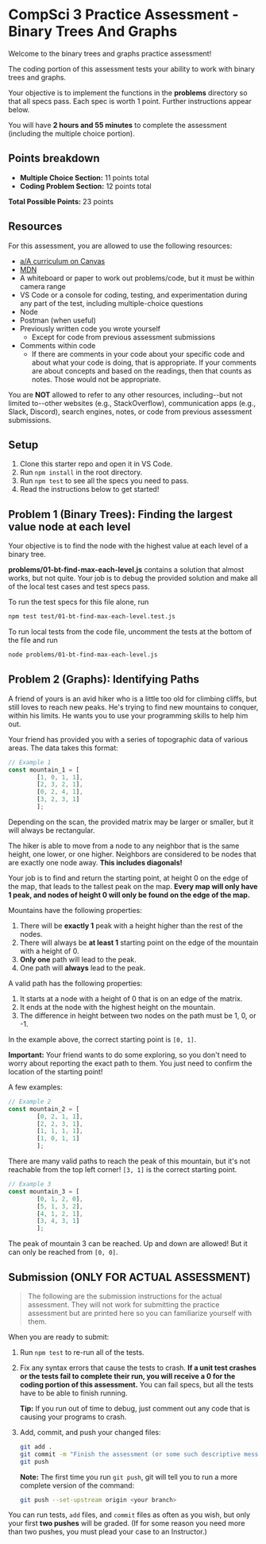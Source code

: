 # CompSci 3 Practice Assessment - Binary Trees And Graphs

Welcome to the binary trees and graphs practice assessment!

The coding portion of this assessment tests your ability to work with binary
trees and graphs.

Your objective is to implement the functions in the __problems__ directory so
that all specs pass. Each spec is worth 1 point. Further instructions appear
below.

You will have **2 hours and 55 minutes** to complete the assessment (including
the multiple choice portion).

## Points breakdown

* __Multiple Choice Section:__ 11 points total
* __Coding Problem Section:__ 12 points total

__Total Possible Points:__ 23 points

## Resources

For this assessment, you are allowed to use the following resources:

* [a/A curriculum on Canvas][canvas]
* [MDN]
* A whiteboard or paper to work out problems/code, but it must be within camera
  range
* VS Code or a console for coding, testing, and experimentation during any part
  of the test, including multiple-choice questions
* Node
* Postman (when useful)
* Previously written code you wrote yourself
  * Except for code from previous assessment submissions
* Comments within code
  * If there are comments in your code about your specific code and about what
    your code is doing, that is appropriate. If your comments are about concepts
    and based on the readings, then that counts as notes. Those would not be
    appropriate.

You are **NOT** allowed to refer to any other resources, including--but not
limited to--other websites (e.g., StackOverflow), communication apps (e.g.,
Slack, Discord), search engines, notes, or code from previous assessment
submissions.

[canvas]: https://appacademy.instructure.com/

## Setup

1. Clone this starter repo and open it in VS Code.
2. Run `npm install` in the root directory.
3. Run `npm test` to see all the specs you need to pass.
4. Read the instructions below to get started!

## Problem 1 (Binary Trees): Finding the largest value node at each level

Your objective is to find the node with the highest value at each level of a
binary tree.

__problems/01-bt-find-max-each-level.js__ contains  a solution that almost
works, but not quite. Your job is to debug the provided solution and make all of
the local test cases and test specs pass.

To run the test specs for this file alone, run

```sh
npm test test/01-bt-find-max-each-level.test.js
```

To run local tests from the code file, uncomment the tests at the bottom of the
file and run

```sh
node problems/01-bt-find-max-each-level.js
```

## Problem 2 (Graphs): Identifying Paths

A friend of yours is an avid hiker who is a little too old for climbing cliffs,
but still loves to reach new peaks.  He's trying to find new mountains to
conquer, within his limits.  He wants you to use your programming skills to help
him out.

Your friend has provided you with a series of topographic data of various areas.
The data takes this format:

```js
// Example 1
const mountain_1 = [
        [1, 0, 1, 1],
        [2, 3, 2, 1],
        [0, 2, 4, 1],
        [3, 2, 3, 1]
        ];
```

Depending on the scan, the provided matrix may be larger or smaller, but it will
always be rectangular.

The hiker is able to move from a node to any neighbor that is the same height,
one lower, or one higher.  Neighbors are considered to be nodes that are exactly
one node away.  **This includes diagonals!**

Your job is to find and return the starting point, at height 0 on the edge of
the map, that leads to the tallest peak on the map.  **Every map will only have
1 peak, and nodes of height 0 will only be found on the edge of the map.**

Mountains have the following properties:

1. There will be **exactly 1** peak with a height higher than the rest of the
   nodes.
1. There will always be **at least 1** starting point on the edge of the
   mountain with a height of 0.
1. **Only one** path will lead to the peak.
1. One path will **always** lead to the peak.

A valid path has the following properties:

1. It starts at a node with a height of 0 that is on an edge of the matrix.
1. It ends at the node with the highest height on the mountain.
1. The difference in height between two nodes on the path must be 1, 0, or -1.

In the example above, the correct starting point is `[0, 1]`.

**Important:** Your friend wants to do some exploring, so you don't need to
worry about reporting the exact path to them.  You just need to confirm the
location of the starting point!

A few examples:

```js
// Example 2
const mountain_2 = [
        [0, 2, 1, 1],
        [2, 2, 3, 1],
        [1, 1, 1, 1],
        [1, 0, 1, 1]
        ];
```

There are many valid paths to reach the peak of this mountain, but it's not
reachable from the top left corner!  `[3, 1]` is the correct starting point.

```js
// Example 3
const mountain_3 = [
        [0, 1, 2, 0],
        [5, 1, 3, 2],
        [4, 1, 2, 1],
        [3, 4, 3, 1]
        ];
```

The peak of mountain 3 can be reached.  Up and down are allowed! But it can only
be reached from `[0, 0]`.

## Submission (ONLY FOR ACTUAL ASSESSMENT)

> The following are the submission instructions for the actual assessment. They
> will not work for submitting the practice assessment but are printed here so
> you can familiarize yourself with them.

When you are ready to submit:

1. Run `npm test` to re-run all of the tests.

2. Fix any syntax errors that cause the tests to crash. **If a unit test crashes
   or the tests fail to complete their run, you will receive a 0 for the coding
   portion of this assessment.** You can fail specs, but all the tests have to
   be able to finish running.

   **Tip:** If you run out of time to debug, just comment out any code that is
   causing your programs to crash.

3. Add, commit, and push your changed files:

   ```sh
   git add .
   git commit -m "Finish the assessment (or some such descriptive message)"
   git push
   ```

   **Note:** The first time you run `git push`, git will tell you to run a more
   complete version of the command:

   ```sh
   git push --set-upstream origin <your branch>
   ```

You can run tests, `add` files, and `commit` files as often as you wish, but
only your first **two pushes** will be graded. (If for some reason you need more
than two pushes, you must plead your case to an Instructor.)

[MDN]: https://developer.mozilla.org/en-US/
